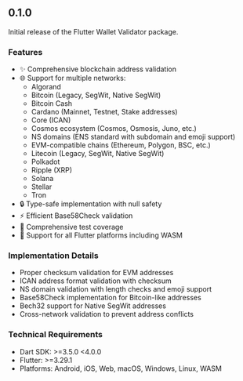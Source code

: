 ## 0.1.0

Initial release of the Flutter Wallet Validator package.

### Features

- ✨ Comprehensive blockchain address validation
- 🌐 Support for multiple networks:
  - Algorand
  - Bitcoin (Legacy, SegWit, Native SegWit)
  - Bitcoin Cash
  - Cardano (Mainnet, Testnet, Stake addresses)
  - Core (ICAN)
  - Cosmos ecosystem (Cosmos, Osmosis, Juno, etc.)
  - NS domains (ENS standard with subdomain and emoji support)
  - EVM-compatible chains (Ethereum, Polygon, BSC, etc.)
  - Litecoin (Legacy, SegWit, Native SegWit)
  - Polkadot
  - Ripple (XRP)
  - Solana
  - Stellar
  - Tron
- 🔒 Type-safe implementation with null safety
- ⚡ Efficient Base58Check validation
- 🧪 Comprehensive test coverage
- 📱 Support for all Flutter platforms including WASM

### Implementation Details

- Proper checksum validation for EVM addresses
- ICAN address format validation with checksum
- NS domain validation with length checks and emoji support
- Base58Check implementation for Bitcoin-like addresses
- Bech32 support for Native SegWit addresses
- Cross-network validation to prevent address conflicts

### Technical Requirements

- Dart SDK: >=3.5.0 <4.0.0
- Flutter: >=3.29.1
- Platforms: Android, iOS, Web, macOS, Windows, Linux, WASM
